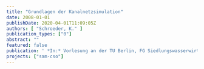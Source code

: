 ```yaml
---
title: "Grundlagen der Kanalnetzsimulation"
date: 2008-01-01
publishDate: 2020-04-01T11:09:05Z
authors: [ "Schroeder, K." ]
publication_types: ["0"]
abstract: ""
featured: false
publication: ' *In:* Vorlesung an der TU Berlin, FG Siedlungswasserwirtschaft. 19. und 26. Mai 2008'
projects: ["sam-cso"]
---
```


